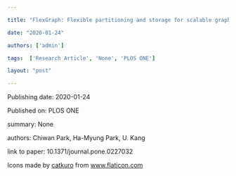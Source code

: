 ---
title: "FlexGraph: Flexible partitioning and storage for scalable graph mining"
date: "2020-01-24"
authors: ['admin']
tags:  ['Research Article', 'None', 'PLOS ONE']
layout: "post"
---
Publishing date: 2020-01-24

Published on: PLOS ONE

summary: None

authors: Chiwan Park, Ha-Myung Park, U. Kang

link to paper: 10.1371/journal.pone.0227032

Icons made by <a href="https://www.flaticon.com/free-icon/bookshelves_3576884" title="catkuro">catkuro</a> from <a href="https://www.flaticon.com/" title="Flaticon"> www.flaticon.com</a>